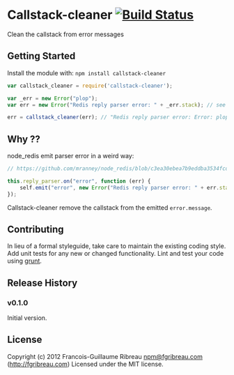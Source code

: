 Callstack-cleaner  [![Build Status](https://secure.travis-ci.org/FGRibreau/node-callstack-cleaner.png)](https://secure.travis-ci.org/FGRibreau/node-callstack-cleaner)
==========
Clean the callstack from error messages

## Getting Started
Install the module with: `npm install callstack-cleaner`

```javascript
var callstack_cleaner = require('callstack-cleaner');

var _err = new Error("plop");
var err = new Error("Redis reply parser error: " + _err.stack); // see `Why` section

err = callstack_cleaner(err); // "Redis reply parser error: Error: plop"
```

## Why ??
node_redis emit parser error in a weird way:
```javascript
// https://github.com/mranney/node_redis/blob/c3ea30ebea7b9eddba3534fcd357e3ec04fd9683/index.js#L267

this.reply_parser.on("error", function (err) {
    self.emit("error", new Error("Redis reply parser error: " + err.stack));
});
```

Callstack-cleaner remove the callstack from the emitted `error.message`.

## Contributing
In lieu of a formal styleguide, take care to maintain the existing coding style. Add unit tests for any new or changed functionality. Lint and test your code using [grunt](https://github.com/cowboy/grunt).

## Release History
### v0.1.0
Initial version.

## License
Copyright (c) 2012 Francois-Guillaume Ribreau <npm@fgribreau.com> (http://fgribreau.com)
Licensed under the MIT license.
